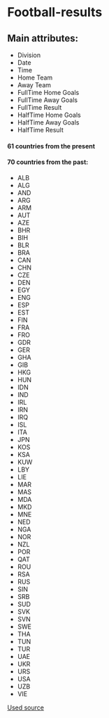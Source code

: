 # Football-results

## Main attributes:

- Division
- Date
- Time
- Home Team
- Away Team
- FullTime Home Goals
- FullTime Away Goals
- FullTime Result
- HalfTime Home Goals
- HalfTime Away Goals
- HalfTime Result

#### 61 countries from the present

#### 70 countries from the past:

- ALB
- ALG
- AND
- ARG
- ARM
- AUT
- AZE
- BHR
- BIH
- BLR
- BRA
- CAN
- CHN
- CZE
- DEN
- EGY
- ENG
- ESP
- EST
- FIN
- FRA
- FRO
- GDR
- GER
- GHA
- GIB
- HKG
- HUN
- IDN
- IND
- IRL
- IRN
- IRQ
- ISL
- ITA
- JPN
- KOS
- KSA
- KUW
- LBY
- LIE
- MAR
- MAS
- MDA
- MKD
- MNE
- NED
- NGA
- NOR
- NZL
- POR
- QAT
- ROU
- RSA
- RUS
- SIN
- SRB
- SUD
- SVK
- SVN
- SWE
- THA
- TUN
- TUR
- UAE
- UKR
- URS
- USA
- UZB
- VIE

[Used source](http://www.worldfootball.net/)
